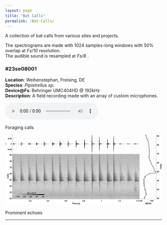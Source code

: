 ```yaml
---
layout: page
title: "Bat Calls"
permalink: /Bat-Calls/
---
```

<p class="centered-bold">
	A collection of bat calls from various sites and projects. <br>
</p>

<p class="centered-normal">
	The spectrograms are made with 1024 samples-long windows with 50% overlap at <em>Fs/10</em> resolution. <br>
	The audible sound is resampled at <em> Fs/8 </em>.
</p>	

<!-- ----------------- Number 1 Entry Begin ----------------- -->
<div class="audio-container">
  <!-- Technical Description Column -->
  <div class="description">
<!-- ID for entry -->
  <h3>#23se08001</h3>
    <p>
      <strong>Location</strong>: Weihenstephan, Freising, DE <br>
      <strong>Species</strong>: <em> Pipistrellus sp. </em> <br>
      <strong>Device@Fs</strong>: Behringer UMC404HD @ 192kHz <br>
      <strong>Description</strong>: A field recording made with an array of custom microphones. <br>
    </p>
    <!-- You can continue to add more details or other elements here -->
  </div>

  <!-- Audio Player Column -->
  <div class="audio-player">
  <!-- <h2>Listen to the Audio</h2> -->
    <audio controls>
      <source src="/audio/23se08001.wav" type="audio/mpeg">
      Your browser does not support the audio element.
    </audio>
    <p class="audio-caption">Foraging calls</p>
  </div>
</div>
<!-- Image below the two columns -->
  <img src="/images/23se08001.png" alt="Description of the image" class="audio-related-image">
<p class="audio-caption">Prominent echoes</p>
<hr class="bottom-line">
<!-- ----------------- End of Entry ----------------- -->